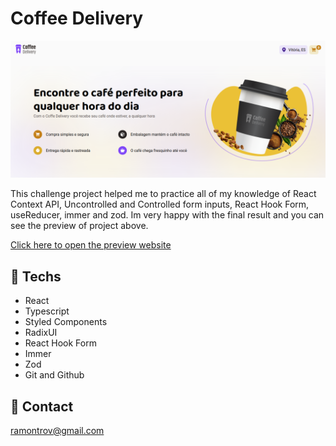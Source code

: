 # Coffee Delivery

![preview](./public/assets/preview.png)

This challenge project helped me to practice all of my knowledge of React Context API, Uncontrolled and Controlled form inputs, React Hook Form, useReducer, immer and zod. Im very happy with the final result and you can see the preview of project above.

[Click here to open the preview website](https://bit.ly/coffeedeliveryrocket)

## 🚀 Techs

- React
- Typescript
- Styled Components
- RadixUI
- React Hook Form
- Immer
- Zod
- Git and Github

## 🚨 Contact

ramontrov@gmail.com
